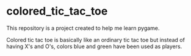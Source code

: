 # colored_tic_tac_toe
This repository is a project created to help me learn pygame.

Colored tic tac toe is basically like an ordinary tic tac toe but instead of having X's and O's, colors blue and green have been used as players.
